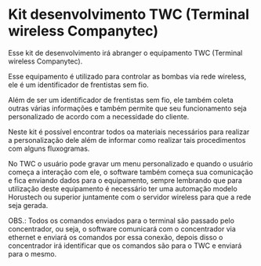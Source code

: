 <h1>Kit desenvolvimento TWC (Terminal wireless Companytec)</h1>
<p>Esse kit de desenvolvimento irá abranger o equipamento TWC (Terminal wireless Companytec).</p>
<p>Esse equipamento é utilizado para controlar as bombas via rede wireless, ele é um identificador de frentistas sem fio.</p>
<p>Além de ser um identificador de frentistas sem fio, ele também coleta outras várias informações e também permite que seu funcionamento seja personalizado de acordo com a necessidade do cliente.</p>
<p>Neste kit é possível encontrar todos oa materiais necessários para realizar a personalização dele além de informar como realizar tais procedimentos com alguns fluxogramas.</p>
<p>No TWC o usuário pode gravar um menu personalizado e quando o usuário começa a interação com ele, o software também começa sua comunicação e fica enviando dados para o equipamento, sempre lembrando que para utilização deste equipamento é necessário ter uma automação modelo Horustech ou superior juntamente com o servidor wireless para que a rede seja gerada.</p>
<p>OBS.: Todos os comandos enviados para o terminal são passado pelo concentrador, ou seja, o software comunicará com o concentrador via ethernet e enviará os comandos por essa conexão, depois disso o concentrador irá identificar que os comandos são para o TWC e enviará para o mesmo.</p>
